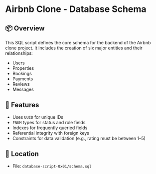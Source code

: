# Airbnb Clone - Database Schema

## 📦 Overview

This SQL script defines the core schema for the backend of the Airbnb clone project. It includes the creation of six major entities and their relationships:

- Users
- Properties
- Bookings
- Payments
- Reviews
- Messages

## 📐 Features

- Uses `UUID` for unique IDs
- `ENUM` types for status and role fields
- Indexes for frequently queried fields
- Referential integrity with foreign keys
- Constraints for data validation (e.g., rating must be between 1–5)

## 📁 Location

- File: `database-script-0x01/schema.sql`
